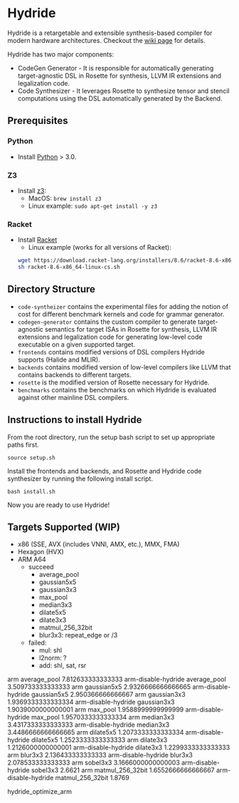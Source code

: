 # Hydride

Hydride is a retargetable and extensible synthesis-based compiler for modern hardware architectures. Checkout the [wiki page](https://github.com/AkashIwnK/Hydride/wiki) for details.

Hydride has two major components:
- CodeGen Generator - It is responsible for automatically generating target-agnostic DSL in Rosette for synthesis, LLVM IR extensions and legalization code.
- Code Synthesizer - It leverages Rosette to synthesize tensor and stencil computations using the DSL automatically generated by the Backend.

## Prerequisites

### Python
- Install [Python](https://www.python.org/downloads/) > 3.0.

### Z3
- Install [z3](https://github.com/Z3Prover/z3):
    - MacOS: `brew install z3`
    - Linux example: `sudo apt-get install -y z3`

### Racket 
- Install [Racket](https://download.racket-lang.org/)
    - Linux example (works for all versions of Racket): 
    ```bash
    wget https://download.racket-lang.org/installers/8.6/racket-8.6-x86_64-linux-cs.sh
    sh racket-8.6-x86_64-linux-cs.sh
    ```

## Directory Structure
- `code-syntheizer` contains the experimental files for adding the notion of cost for different benchmark kernels and code for grammar generator.
- `codegen-generator` contains the custom compiler to generate target-agnostic semantics for target ISAs in Rosette for synthesis, LLVM IR extensions and legalization code for generating low-level code executable on a given supported target.
- `frontends` contains modified versions of DSL compilers Hydride supports (Halide and MLIR).
- `backends` contains modified version of low-level compilers like LLVM that contains backends to different targets.
- `rosette` is the modified version of Rosette necessary for Hydride.
- `benchmarks` contains the benchmarks on which Hydride is evaluated against other mainline DSL compilers.

## Instructions to install Hydride
From the root directory, run the setup bash script to set up appropriate paths first.
```
source setup.sh
```
Install the frontends and backends, and Rosette and Hydride code synthesizer by running the following install script. 
```
bash install.sh
```
Now you are ready to use Hydride!

## Targets Supported (WIP)
- x86 (SSE, AVX (includes VNNI, AMX, etc.), MMX, FMA)
- Hexagon (HVX)
- ARM A64
    - succeed
        - average_pool
        - gaussian5x5
        - gaussian3x3
        - max_pool
        - median3x3
        - dilate5x5
        - dilate3x3
        - matmul_256_32bit
        - blur3x3: repeat_edge or /3
    - failed:
        - mul: shl
        - l2norm: ?
        - add: shl, sat, rsr


arm average_pool
7.812633333333333
arm-disable-hydride average_pool
3.509733333333333
arm gaussian5x5
2.9326666666666665
arm-disable-hydride gaussian5x5
2.950366666666667
arm gaussian3x3
1.9369333333333334
arm-disable-hydride gaussian3x3
1.9039000000000001
arm max_pool
1.9588999999999999
arm-disable-hydride max_pool
1.9570333333333334
arm median3x3
3.4317333333333333
arm-disable-hydride median3x3
3.4486666666666665
arm dilate5x5
1.2073333333333334
arm-disable-hydride dilate5x5
1.2523333333333333
arm dilate3x3
1.2126000000000001
arm-disable-hydride dilate3x3
1.2299333333333333
arm blur3x3
2.136433333333333
arm-disable-hydride blur3x3
2.078533333333333
arm sobel3x3
3.1666000000000003
arm-disable-hydride sobel3x3
2.6621
arm matmul_256_32bit
1.6552666666666667
arm-disable-hydride matmul_256_32bit
1.8769


hydride_optimize_arm
